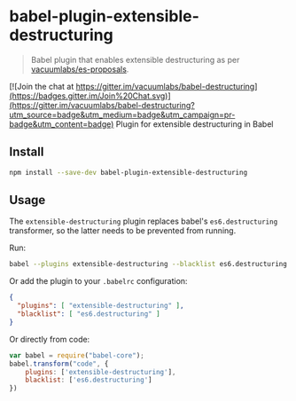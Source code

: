 # babel-plugin-extensible-destructuring

> Babel plugin that enables extensible destructuring as per [vacuumlabs/es-proposals][es-proposals].

[![Join the chat at https://gitter.im/vacuumlabs/babel-destructuring](https://badges.gitter.im/Join%20Chat.svg)](https://gitter.im/vacuumlabs/babel-destructuring?utm_source=badge&utm_medium=badge&utm_campaign=pr-badge&utm_content=badge)
Plugin for extensible destructuring in Babel


## Install

```sh
npm install --save-dev babel-plugin-extensible-destructuring
```

## Usage

The `extensible-destructuring` plugin replaces babel's `es6.destructuring` transformer, so the latter needs to be prevented from running.

Run:

```sh
babel --plugins extensible-destructuring --blacklist es6.destructuring script.js
```

Or add the plugin to your `.babelrc` configuration:

```json
{
  "plugins": [ "extensible-destructuring" ],
  "blacklist": [ "es6.destructuring" ]
}
```

Or directly from code:

```javascript
var babel = require("babel-core");
babel.transform("code", {
    plugins: ['extensible-destructuring'],
    blacklist: ['es6.destructuring']
})
```

[es-proposals]: https://github.com/vacuumlabs/es-proposals
